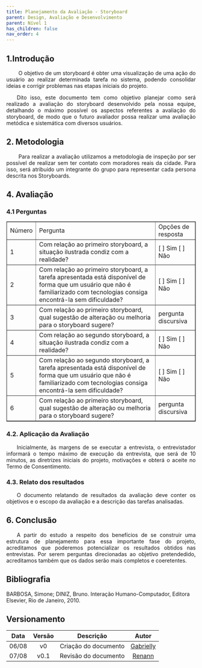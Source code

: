 ```yaml
---
title: Planejamento da Avaliação - Storyboard
parent: Design, Avaliação e Desenvolvimento
parent: Nível 1
has_children: false
nav_order: 4
---
```


## 1.Introdução

<p align = "justify">
&emsp;&emsp; O objetivo de um storyboard é obter uma visualização de uma ação do usuário ao realizar determinada tarefa no sistema, podendo consolidar ideias e corrigir problemas nas etapas iniciais do projeto.
</p>

<p align = "justify">
&emsp;&emsp;Dito isso, este documento tem como objetivo planejar como será realizado a avaliação do storyboard desenvolvido pela nossa equipe, detalhando o máximo possível os aspectos referentes a avaliação do storyboard, de modo que o futuro avaliador possa realizar uma avaliação metódica e sistemática com diversos usuários.
</p>

## 2. Metodologia

<p align = "justify">
&emsp;&emsp; 
Para realizar a avaliação utilizamos  a metodologia de inspeção por ser possível de realizar sem ter contato com moradores reais da cidade. Para isso, será atribuido um integrante do grupo para representar cada persona descrita nos Storyboards. 
</p>
    
## 4. Avaliação

### 4.1 Perguntas
<table border="1">
    <tr>
        <td>Número</td>
        <td>Pergunta</td>
        <td>Opções de resposta</td>
    </tr>
    <tr>
        <td>1</td>
        <td>Com relação ao primeiro storyboard, a situação ilustrada condiz com a realidade?</td>
        <td>[ ] Sim [ ] Não</td>
    </tr>
    <tr>
        <td>2</td>
        <td>Com relação ao primeiro storyboard, a tarefa apresentada está disponível de forma que um usuário que não é familiarizado com tecnologias consiga encontrá-la sem dificuldade?</td>
        <td>[ ] Sim [ ] Não </td>
    </tr>
    <tr>
        <td>3</td>
        <td>Com relação ao primeiro storyboard,   qual sugestão de alteração ou melhoria para o storyboard sugere?</td>
        <td>pergunta discursiva</td>
    </tr>
    <tr>
        <td>4</td>
        <td>Com relação ao segundo storyboard, a situação ilustrada condiz com a realidade?</td>
        <td>[ ] Sim [ ] Não </td>
    </tr>
    <tr>
        <td>5</td>
        <td>Com relação ao segundo storyboard, a tarefa apresentada está disponível de forma que um usuário que não é familiarizado com tecnologias consiga encontrá-la sem dificuldade?</td>
        <td>[ ] Sim [ ] Não </td>
    </tr>
    <tr>
        <td>6</td>
       <td>Com relação ao primeiro storyboard,   qual sugestão de alteração ou melhoria para o storyboard sugere?</td>
        <td>pergunta discursiva</td>
    </tr>

</table>

### 4.2. Aplicação da Avaliação

<p align = "justify">
&emsp;&emsp;Inicialmente, às margens de se executar a entrevista, o entrevistador informará o tempo máximo de execução da entrevista, que será de 10 minutos, as diretrizes iniciais do projeto, motivações e obterá o aceite no Termo de Consentimento. 
</p>

### 4.3. Relato dos resultados
   

<p align = "justify">
&emsp;&emsp;O documento relatando de resultados da avaliação deve conter os objetivos e o escopo da avaliação e a descrição das tarefas analisadas.
</p>

## 6. Conclusão

<p align = "justify">
&emsp;&emsp;A partir do estudo a respeito dos benefícios de se construir uma estrutura de planejamento para essa importante fase do projeto, acreditamos que poderemos potencializar os resultados obtidos nas entrevistas. Por serem perguntas direcionadas ao objetivo pretendedido, acreditamos também que os dados serão mais completos e coeretentes.
</p>

## Bibliografia

BARBOSA, Simone; DINIZ, Bruno. Interação Humano-Computador, Editora Elsevier, Rio de Janeiro, 2010.

## Versionamento

| Data  | Versão |          Descrição           |                                               Autor                                                |
|:-----:|:------:|:----------------------------:|:--------------------------------------------------------------------------------------------------:|
| 06/08 |   v0   |      Criação do documento       |      [Gabrielly](https://github.com/GabriellyAssuncao)                         |
| 07/08 |   v0.1  |      Revisão do documento       |      [Renann](https://github.com/NyndoND)                         |
